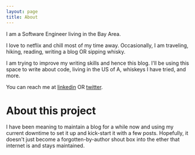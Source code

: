 ```yaml
---
layout: page
title: About
---
```


I am a Software Engineer living in the Bay Area. 

I love to netflix and chill most of my time away. Occasionally, I am traveling, hiking, reading, writing a blog OR sipping whisky.

I am trying to improve my writing skills and hence this blog. I'll be using this space to write about code, living in the US of A, whiskeys I have tried, and more.

You can reach me at [linkedin](https://www.linkedin.com/in/harshitmittal/) OR [twitter](https://twitter.com/hmittal83).

# About this project

I have been meaning to maintain a blog for a while now and using my current downtime to set it up and kick-start it with a few posts. Hopefully, it doesn't just become a forgotten-by-author shout box into the ether that internet is and stays maintained.
